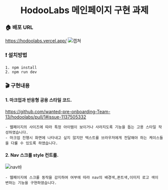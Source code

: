 <h1 align= "center"> HodooLabs 메인페이지 구현 과제</h1>

### :house: 배포 URL
https://hodoolabs.vercel.app/
![캡쳐](https://user-images.githubusercontent.com/85682854/154102208-ef02b9a7-0053-44eb-8c55-d6687439cc2b.png)



### :exclamation: 설치방법

```
1. npm install
2. npm run dev
```

### :clapper: 구현내용

#### 1. 마크업과 반응형 공용 스타일 코드. 
https://github.com/wanted-pre-onboarding-Team-13/hodoolabs/pull/1#issue-1137505332
```
- 웹페이지의 사이즈에 따라 특정 아이템이 보이거나 사라지도록 기능을 돕는 고용 스타일 작성하였습니다.
- 마크업 진행시 화면에 나타내고 싶지 않지만 텍스트를 브라우저에게 전달해야 하는 케이스들을 다룰 수 있도록 하였습니다.
```
#### 2. Nav 스크롤 style 컨트롤.

![nav바](https://user-images.githubusercontent.com/77766718/154122918-9d738590-b4cd-4ded-9d36-51ee51ad0740.gif)

```
- 웹페이지에 스크롤 동작을 감지하여 여부에 따라 nav의 배경색,폰트색,이미지 로고 색이 변하는 기능을 구현하였습니다.
```


